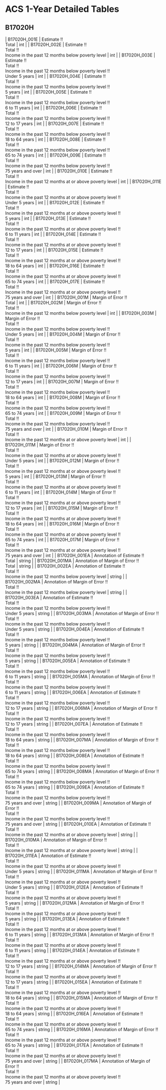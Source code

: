 # ACS 1-Year Detailed Tables

## B17020H

| B17020H_001E | Estimate !!<br>Total | int |
| B17020H_002E | Estimate !!<br>Total !!<br>Income in the past 12 months below poverty level | int |
| B17020H_003E | Estimate !!<br>Total !!<br>Income in the past 12 months below poverty level !!<br>Under 5 years | int |
| B17020H_004E | Estimate !!<br>Total !!<br>Income in the past 12 months below poverty level !!<br>5 years | int |
| B17020H_005E | Estimate !!<br>Total !!<br>Income in the past 12 months below poverty level !!<br>6 to 11 years | int |
| B17020H_006E | Estimate !!<br>Total !!<br>Income in the past 12 months below poverty level !!<br>12 to 17 years | int |
| B17020H_007E | Estimate !!<br>Total !!<br>Income in the past 12 months below poverty level !!<br>18 to 64 years | int |
| B17020H_008E | Estimate !!<br>Total !!<br>Income in the past 12 months below poverty level !!<br>65 to 74 years | int |
| B17020H_009E | Estimate !!<br>Total !!<br>Income in the past 12 months below poverty level !!<br>75 years and over | int |
| B17020H_010E | Estimate !!<br>Total !!<br>Income in the past 12 months at or above poverty level | int |
| B17020H_011E | Estimate !!<br>Total !!<br>Income in the past 12 months at or above poverty level !!<br>Under 5 years | int |
| B17020H_012E | Estimate !!<br>Total !!<br>Income in the past 12 months at or above poverty level !!<br>5 years | int |
| B17020H_013E | Estimate !!<br>Total !!<br>Income in the past 12 months at or above poverty level !!<br>6 to 11 years | int |
| B17020H_014E | Estimate !!<br>Total !!<br>Income in the past 12 months at or above poverty level !!<br>12 to 17 years | int |
| B17020H_015E | Estimate !!<br>Total !!<br>Income in the past 12 months at or above poverty level !!<br>18 to 64 years | int |
| B17020H_016E | Estimate !!<br>Total !!<br>Income in the past 12 months at or above poverty level !!<br>65 to 74 years | int |
| B17020H_017E | Estimate !!<br>Total !!<br>Income in the past 12 months at or above poverty level !!<br>75 years and over | int |
| B17020H_001M | Margin of Error !!<br>Total | int |
| B17020H_002M | Margin of Error !!<br>Total !!<br>Income in the past 12 months below poverty level | int |
| B17020H_003M | Margin of Error !!<br>Total !!<br>Income in the past 12 months below poverty level !!<br>Under 5 years | int |
| B17020H_004M | Margin of Error !!<br>Total !!<br>Income in the past 12 months below poverty level !!<br>5 years | int |
| B17020H_005M | Margin of Error !!<br>Total !!<br>Income in the past 12 months below poverty level !!<br>6 to 11 years | int |
| B17020H_006M | Margin of Error !!<br>Total !!<br>Income in the past 12 months below poverty level !!<br>12 to 17 years | int |
| B17020H_007M | Margin of Error !!<br>Total !!<br>Income in the past 12 months below poverty level !!<br>18 to 64 years | int |
| B17020H_008M | Margin of Error !!<br>Total !!<br>Income in the past 12 months below poverty level !!<br>65 to 74 years | int |
| B17020H_009M | Margin of Error !!<br>Total !!<br>Income in the past 12 months below poverty level !!<br>75 years and over | int |
| B17020H_010M | Margin of Error !!<br>Total !!<br>Income in the past 12 months at or above poverty level | int |
| B17020H_011M | Margin of Error !!<br>Total !!<br>Income in the past 12 months at or above poverty level !!<br>Under 5 years | int |
| B17020H_012M | Margin of Error !!<br>Total !!<br>Income in the past 12 months at or above poverty level !!<br>5 years | int |
| B17020H_013M | Margin of Error !!<br>Total !!<br>Income in the past 12 months at or above poverty level !!<br>6 to 11 years | int |
| B17020H_014M | Margin of Error !!<br>Total !!<br>Income in the past 12 months at or above poverty level !!<br>12 to 17 years | int |
| B17020H_015M | Margin of Error !!<br>Total !!<br>Income in the past 12 months at or above poverty level !!<br>18 to 64 years | int |
| B17020H_016M | Margin of Error !!<br>Total !!<br>Income in the past 12 months at or above poverty level !!<br>65 to 74 years | int |
| B17020H_017M | Margin of Error !!<br>Total !!<br>Income in the past 12 months at or above poverty level !!<br>75 years and over | int |
| B17020H_001EA | Annotation of Estimate !!<br>Total | string |
| B17020H_001MA | Annotation of Margin of Error !!<br>Total | string |
| B17020H_002EA | Annotation of Estimate !!<br>Total !!<br>Income in the past 12 months below poverty level | string |
| B17020H_002MA | Annotation of Margin of Error !!<br>Total !!<br>Income in the past 12 months below poverty level | string |
| B17020H_003EA | Annotation of Estimate !!<br>Total !!<br>Income in the past 12 months below poverty level !!<br>Under 5 years | string |
| B17020H_003MA | Annotation of Margin of Error !!<br>Total !!<br>Income in the past 12 months below poverty level !!<br>Under 5 years | string |
| B17020H_004EA | Annotation of Estimate !!<br>Total !!<br>Income in the past 12 months below poverty level !!<br>5 years | string |
| B17020H_004MA | Annotation of Margin of Error !!<br>Total !!<br>Income in the past 12 months below poverty level !!<br>5 years | string |
| B17020H_005EA | Annotation of Estimate !!<br>Total !!<br>Income in the past 12 months below poverty level !!<br>6 to 11 years | string |
| B17020H_005MA | Annotation of Margin of Error !!<br>Total !!<br>Income in the past 12 months below poverty level !!<br>6 to 11 years | string |
| B17020H_006EA | Annotation of Estimate !!<br>Total !!<br>Income in the past 12 months below poverty level !!<br>12 to 17 years | string |
| B17020H_006MA | Annotation of Margin of Error !!<br>Total !!<br>Income in the past 12 months below poverty level !!<br>12 to 17 years | string |
| B17020H_007EA | Annotation of Estimate !!<br>Total !!<br>Income in the past 12 months below poverty level !!<br>18 to 64 years | string |
| B17020H_007MA | Annotation of Margin of Error !!<br>Total !!<br>Income in the past 12 months below poverty level !!<br>18 to 64 years | string |
| B17020H_008EA | Annotation of Estimate !!<br>Total !!<br>Income in the past 12 months below poverty level !!<br>65 to 74 years | string |
| B17020H_008MA | Annotation of Margin of Error !!<br>Total !!<br>Income in the past 12 months below poverty level !!<br>65 to 74 years | string |
| B17020H_009EA | Annotation of Estimate !!<br>Total !!<br>Income in the past 12 months below poverty level !!<br>75 years and over | string |
| B17020H_009MA | Annotation of Margin of Error !!<br>Total !!<br>Income in the past 12 months below poverty level !!<br>75 years and over | string |
| B17020H_010EA | Annotation of Estimate !!<br>Total !!<br>Income in the past 12 months at or above poverty level | string |
| B17020H_010MA | Annotation of Margin of Error !!<br>Total !!<br>Income in the past 12 months at or above poverty level | string |
| B17020H_011EA | Annotation of Estimate !!<br>Total !!<br>Income in the past 12 months at or above poverty level !!<br>Under 5 years | string |
| B17020H_011MA | Annotation of Margin of Error !!<br>Total !!<br>Income in the past 12 months at or above poverty level !!<br>Under 5 years | string |
| B17020H_012EA | Annotation of Estimate !!<br>Total !!<br>Income in the past 12 months at or above poverty level !!<br>5 years | string |
| B17020H_012MA | Annotation of Margin of Error !!<br>Total !!<br>Income in the past 12 months at or above poverty level !!<br>5 years | string |
| B17020H_013EA | Annotation of Estimate !!<br>Total !!<br>Income in the past 12 months at or above poverty level !!<br>6 to 11 years | string |
| B17020H_013MA | Annotation of Margin of Error !!<br>Total !!<br>Income in the past 12 months at or above poverty level !!<br>6 to 11 years | string |
| B17020H_014EA | Annotation of Estimate !!<br>Total !!<br>Income in the past 12 months at or above poverty level !!<br>12 to 17 years | string |
| B17020H_014MA | Annotation of Margin of Error !!<br>Total !!<br>Income in the past 12 months at or above poverty level !!<br>12 to 17 years | string |
| B17020H_015EA | Annotation of Estimate !!<br>Total !!<br>Income in the past 12 months at or above poverty level !!<br>18 to 64 years | string |
| B17020H_015MA | Annotation of Margin of Error !!<br>Total !!<br>Income in the past 12 months at or above poverty level !!<br>18 to 64 years | string |
| B17020H_016EA | Annotation of Estimate !!<br>Total !!<br>Income in the past 12 months at or above poverty level !!<br>65 to 74 years | string |
| B17020H_016MA | Annotation of Margin of Error !!<br>Total !!<br>Income in the past 12 months at or above poverty level !!<br>65 to 74 years | string |
| B17020H_017EA | Annotation of Estimate !!<br>Total !!<br>Income in the past 12 months at or above poverty level !!<br>75 years and over | string |
| B17020H_017MA | Annotation of Margin of Error !!<br>Total !!<br>Income in the past 12 months at or above poverty level !!<br>75 years and over | string |

